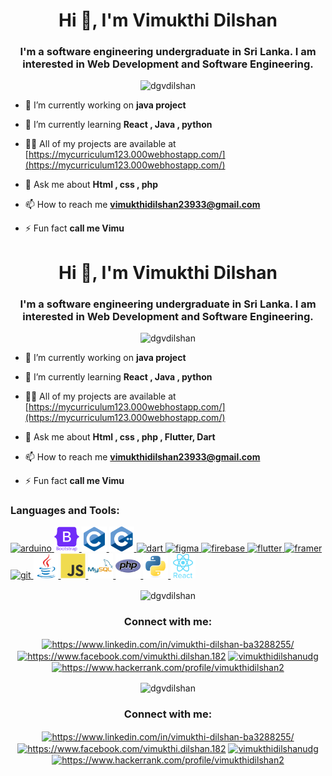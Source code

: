 <h1 align="center">Hi 👋, I'm Vimukthi Dilshan  </h1>
<h3 align="center">I'm a software engineering undergraduate in Sri Lanka. I am interested in Web Development and Software Engineering.</h3>

<p align="center"> <img src="https://komarev.com/ghpvc/?username=dgvdilshan&label=Profile%20views&color=0e75b6&style=flat" alt="dgvdilshan" /></p>

- 🔭 I’m currently working on **java project**

- 🌱 I’m currently learning **React , Java , python**

- 👨‍💻 All of my projects are available at [https://mycurriculum123.000webhostapp.com/](https://mycurriculum123.000webhostapp.com/)

- 💬 Ask me about **Html , css , php**

- 📫 How to reach me **vimukthidilshan23933@gmail.com**

- ⚡ Fun fact **call me Vimu**



<h1 align="center">Hi 👋, I'm Vimukthi Dilshan  </h1>
<h3 align="center">I'm a software engineering undergraduate in Sri Lanka. I am interested in Web Development and Software Engineering.</h3>

<p align="center"> <img src="https://komarev.com/ghpvc/?username=dgvdilshan&label=Profile%20views&color=0e75b6&style=flat" alt="dgvdilshan" /></p>

- 🔭 I’m currently working on **java project**

- 🌱 I’m currently learning **React , Java , python**

- 👨‍💻 All of my projects are available at [https://mycurriculum123.000webhostapp.com/](https://mycurriculum123.000webhostapp.com/)

- 💬 Ask me about **Html , css , php , Flutter, Dart**

- 📫 How to reach me **vimukthidilshan23933@gmail.com**

- ⚡ Fun fact **call me Vimu**



<h3 align="left">Languages and Tools:</h3>
<p align="left"> <a href="https://www.arduino.cc/" target="_blank" rel="noreferrer"> <img src="https://cdn.worldvectorlogo.com/logos/arduino-1.svg" alt="arduino" width="40" height="40"/> </a> <a href="https://getbootstrap.com" target="_blank" rel="noreferrer"> <img src="https://raw.githubusercontent.com/devicons/devicon/master/icons/bootstrap/bootstrap-plain-wordmark.svg" alt="bootstrap" width="40" height="40"/> </a> <a href="https://www.cprogramming.com/" target="_blank" rel="noreferrer"> <img src="https://raw.githubusercontent.com/devicons/devicon/master/icons/c/c-original.svg" alt="c" width="40" height="40"/> </a> <a href="https://www.w3schools.com/cpp/" target="_blank" rel="noreferrer"> <img src="https://raw.githubusercontent.com/devicons/devicon/master/icons/cplusplus/cplusplus-original.svg" alt="cplusplus" width="40" height="40"/> </a> <a href="https://dart.dev" target="_blank" rel="noreferrer"> <img src="https://www.vectorlogo.zone/logos/dartlang/dartlang-icon.svg" alt="dart" width="40" height="40"/> </a> <a href="https://www.figma.com/" target="_blank" rel="noreferrer"> <img src="https://www.vectorlogo.zone/logos/figma/figma-icon.svg" alt="figma" width="40" height="40"/> </a> <a href="https://firebase.google.com/" target="_blank" rel="noreferrer"> <img src="https://www.vectorlogo.zone/logos/firebase/firebase-icon.svg" alt="firebase" width="40" height="40"/> </a> <a href="https://flutter.dev" target="_blank" rel="noreferrer"> <img src="https://www.vectorlogo.zone/logos/flutterio/flutterio-icon.svg" alt="flutter" width="40" height="40"/> </a> <a href="https://www.framer.com/" target="_blank" rel="noreferrer"> <img src="https://www.vectorlogo.zone/logos/framer/framer-icon.svg" alt="framer" width="40" height="40"/> </a> <a href="https://git-scm.com/" target="_blank" rel="noreferrer"> <img src="https://www.vectorlogo.zone/logos/git-scm/git-scm-icon.svg" alt="git" width="40" height="40"/> </a> <a href="https://www.java.com" target="_blank" rel="noreferrer"> <img src="https://raw.githubusercontent.com/devicons/devicon/master/icons/java/java-original.svg" alt="java" width="40" height="40"/> </a> <a href="https://developer.mozilla.org/en-US/docs/Web/JavaScript" target="_blank" rel="noreferrer"> <img src="https://raw.githubusercontent.com/devicons/devicon/master/icons/javascript/javascript-original.svg" alt="javascript" width="40" height="40"/> </a> <a href="https://www.mysql.com/" target="_blank" rel="noreferrer"> <img src="https://raw.githubusercontent.com/devicons/devicon/master/icons/mysql/mysql-original-wordmark.svg" alt="mysql" width="40" height="40"/> </a> <a href="https://www.php.net" target="_blank" rel="noreferrer"> <img src="https://raw.githubusercontent.com/devicons/devicon/master/icons/php/php-original.svg" alt="php" width="40" height="40"/> </a> <a href="https://www.python.org" target="_blank" rel="noreferrer"> <img src="https://raw.githubusercontent.com/devicons/devicon/master/icons/python/python-original.svg" alt="python" width="40" height="40"/> </a> <a href="https://reactjs.org/" target="_blank" rel="noreferrer"> <img src="https://raw.githubusercontent.com/devicons/devicon/master/icons/react/react-original-wordmark.svg" alt="react" width="40" height="40"/> </a> </p>


<p align="center" ><img align="center" src="https://github-readme-stats.vercel.app/api/top-langs?username=dgvdilshan&show_icons=true&locale=en&layout=compact" alt="dgvdilshan" /></p>

<h3 align="center">Connect with me:</h3>
<p align="center">
<a href="https://linkedin.com/in/https://www.linkedin.com/in/vimukthi-dilshan-ba3288255/" target="blank"><img align="center" src="https://raw.githubusercontent.com/rahuldkjain/github-profile-readme-generator/master/src/images/icons/Social/linked-in-alt.svg" alt="https://www.linkedin.com/in/vimukthi-dilshan-ba3288255/" height="30" width="40" /></a>
<a href="https://fb.com/https://www.facebook.com/vimukthi.dilshan.182" target="blank"><img align="center" src="https://raw.githubusercontent.com/rahuldkjain/github-profile-readme-generator/master/src/images/icons/Social/facebook.svg" alt="https://www.facebook.com/vimukthi.dilshan.182" height="30" width="40" /></a>
<a href="https://instagram.com/vimukthidilshanudg" target="blank"><img align="center" src="https://raw.githubusercontent.com/rahuldkjain/github-profile-readme-generator/master/src/images/icons/Social/instagram.svg" alt="vimukthidilshanudg" height="30" width="40" /></a>
<a href="https://www.hackerrank.com/https://www.hackerrank.com/profile/vimukthidilshan2" target="blank"><img align="center" src="https://raw.githubusercontent.com/rahuldkjain/github-profile-readme-generator/master/src/images/icons/Social/hackerrank.svg" alt="https://www.hackerrank.com/profile/vimukthidilshan2" height="30" width="40" /></a>
</p>

<p align="center" ><img align="center" src="https://github-readme-stats.vercel.app/api/top-langs?username=dgvdilshan&show_icons=true&locale=en&layout=compact" alt="dgvdilshan" /></p>

<h3 align="center">Connect with me:</h3>
<p align="center">
<a href="https://linkedin.com/in/https://www.linkedin.com/in/vimukthi-dilshan-ba3288255/" target="blank"><img align="center" src="https://raw.githubusercontent.com/rahuldkjain/github-profile-readme-generator/master/src/images/icons/Social/linked-in-alt.svg" alt="https://www.linkedin.com/in/vimukthi-dilshan-ba3288255/" height="30" width="40" /></a>
<a href="https://fb.com/https://www.facebook.com/vimukthi.dilshan.182" target="blank"><img align="center" src="https://raw.githubusercontent.com/rahuldkjain/github-profile-readme-generator/master/src/images/icons/Social/facebook.svg" alt="https://www.facebook.com/vimukthi.dilshan.182" height="30" width="40" /></a>
<a href="https://instagram.com/vimukthidilshanudg" target="blank"><img align="center" src="https://raw.githubusercontent.com/rahuldkjain/github-profile-readme-generator/master/src/images/icons/Social/instagram.svg" alt="vimukthidilshanudg" height="30" width="40" /></a>
<a href="https://www.hackerrank.com/https://www.hackerrank.com/profile/vimukthidilshan2" target="blank"><img align="center" src="https://raw.githubusercontent.com/rahuldkjain/github-profile-readme-generator/master/src/images/icons/Social/hackerrank.svg" alt="https://www.hackerrank.com/profile/vimukthidilshan2" height="30" width="40" /></a>
</p>
